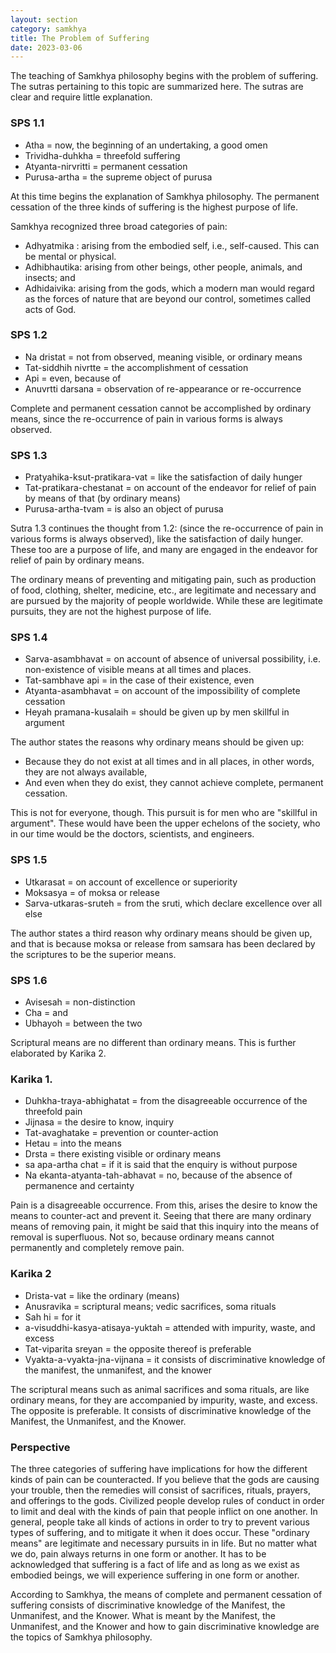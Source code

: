 ```yaml
---
layout: section
category: samkhya
title: The Problem of Suffering
date: 2023-03-06
---
```

The teaching of Samkhya philosophy begins with the problem of suffering. The sutras pertaining to this topic are summarized here. The sutras are clear and require little explanation.
 
### SPS 1.1
- Atha = now, the beginning of an undertaking, a good omen
- Trividha-duhkha = threefold suffering
- Atyanta-nirvritti = permanent cessation
- Purusa-artha = the supreme object of purusa

At this time begins the explanation of Samkhya philosophy. The permanent cessation of the three kinds of suffering is the highest purpose of life.

Samkhya recognized three broad categories of pain: 
- Adhyatmika : arising from the embodied self, i.e., self-caused. This can be mental or physical.
- Adhibhautika: arising from other beings, other people, animals, and  insects; and
- Adhidaivika: arising from the gods, which a modern man would regard as the forces of nature that are beyond our control, sometimes called acts of God.

### SPS  1.2
- Na dristat = not from observed, meaning visible, or ordinary means
- Tat-siddhih nivrtte = the accomplishment of cessation
- Api = even, because of 
- Anuvrtti darsana = observation of re-appearance or re-occurrence

Complete and permanent cessation cannot be accomplished by ordinary means, since the re-occurrence of pain in various forms is always observed.

### SPS 1.3
- Pratyahika-ksut-pratikara-vat = like the satisfaction of daily hunger
- Tat-pratikara-chestanat = on account of the endeavor for relief of pain by means of that (by ordinary means)
- Purusa-artha-tvam = is also an object of purusa

Sutra 1.3 continues the thought from 1.2: (since the re-occurrence of pain in various forms is always observed), like the satisfaction of daily hunger. These too are a purpose of life, and many are engaged in the endeavor for relief of pain by ordinary means.

The ordinary means of preventing and mitigating pain, such as production of food, clothing, shelter, medicine, etc., are legitimate and necessary and are pursued by the majority of people worldwide. While these are legitimate pursuits, they are not the highest purpose of life.

### SPS 1.4
- Sarva-asambhavat = on account of absence of universal possibility, i.e. non-existence of visible means at all times and places.
- Tat-sambhave api = in the case of their existence, even
- Atyanta-asambhavat = on account of the impossibility of complete cessation
- Heyah pramana-kusalaih = should be given up by men skillful in argument 

The author states the reasons why ordinary means should be given up:
- Because they do not exist at all times and in all places, in other words, they are not always available,
- And even when they do exist, they cannot achieve complete, permanent cessation.
	
This is not for everyone, though. This pursuit is for men who are "skillful in argument". These would have been the upper echelons of the society, who in our time would be the doctors, scientists, and engineers.

### SPS 1.5
- Utkarasat = on account of excellence or superiority
- Moksasya = of moksa or release
- Sarva-utkaras-sruteh = from the sruti, which declare excellence over all else

The author states a third reason why ordinary means should be given up, and that is because moksa or release from samsara has been declared by the scriptures to be the superior means.

### SPS 1.6
- Avisesah = non-distinction
- Cha = and
- Ubhayoh = between the two

Scriptural means are no different than ordinary means. This is further elaborated by Karika 2.

### Karika 1.
- Duhkha-traya-abhighatat =  from the disagreeable occurrence of the threefold pain
- Jijnasa = the desire to know, inquiry
- Tat-avaghatake = prevention or counter-action
- Hetau = into the means
- Drsta = there existing visible or ordinary means
- sa apa-artha chat = if it is said that the enquiry is without purpose
- Na ekanta-atyanta-tah-abhavat = no, because of the absence of permanence and certainty

Pain is a disagreeable occurrence. From this, arises the desire to know the means to counter-act and prevent it. Seeing that there are many ordinary means of removing pain, it might be said that this inquiry into the means of removal is superfluous. Not so, because ordinary means cannot permanently and completely remove pain.

### Karika 2
- Drista-vat = like the ordinary (means)
- Anusravika = scriptural means; vedic sacrifices, soma rituals
- Sah hi = for it
- a-visuddhi-kasya-atisaya-yuktah = attended with impurity, waste, and excess
- Tat-viparita sreyan = the opposite thereof is preferable
- Vyakta-a-vyakta-jna-vijnana = it consists of discriminative knowledge of the manifest, the unmanifest, and the knower 

The scriptural means such as animal sacrifices and soma rituals, are like ordinary means, for they are accompanied by impurity, waste, and excess. The opposite is preferable. It consists of discriminative knowledge of the Manifest, the Unmanifest, and the Knower.

### Perspective

The three categories of suffering have implications for how the different kinds of pain can be counteracted. If you believe that the gods are causing your trouble, then the remedies will consist of sacrifices, rituals, prayers, and offerings to the gods. Civilized people develop rules of conduct in order to limit and deal with the kinds of pain that people inflict on one another. In general, people take all kinds of actions in order to try to prevent various types of suffering, and to mitigate it when it does occur. These "ordinary means" are legitimate and necessary pursuits in in life. But no matter what we do, pain always returns in one form or another. It has to be acknowledged that suffering is a fact of life and as long as we exist as embodied beings, we will experience suffering in one form or another.  

According to Samkhya, the means of complete and permanent cessation of suffering consists of discriminative knowledge of the Manifest, the Unmanifest, and the Knower. What is meant by the Manifest, the Unmanifest, and the Knower and how to gain discriminative knowledge are the topics of Samkhya philosophy.